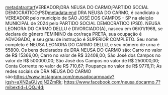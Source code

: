 <metadata:start>VEREADOR;DRA NEUSA DO CARMO;PARTIDO SOCIAL DEMOCRÁTICO;PSD<metadata:end>
DRA NEUSA DO CARMO, é candidato a VEREADOR pelo município de SÃO JOSÉ DOS CAMPOS - SP na eleição MUNICIPAL de 2024 pelo PARTIDO SOCIAL DEMOCRÁTICO (PSD). NEUSA LEONORA DO CARMO DELLU é DIVORCIADO(A), nasceu em 06/01/1968, se declara do gênero FEMININO da cor/raça PRETA, sua ocupação é ADVOGADO, e seu grau de instrução é SUPERIOR COMPLETO. Seu nome completo é NEUSA LEONORA DO CARMO DELLU, e seu número de urna é 55800.
Os bens declarados de DRA NEUSA DO CARMO são: Carro no valor de R$ 15366,00; Carro no valor de R$ 32408,00; São José dos Campos no valor de R$ 500000,00; São José dos Campos no valor de R$ 250000,00; Conta Corrente no valor de R$ 710,67; Poupança no valor de R$ 9776,11; 
As redes sociais de DRA NEUSA DO CARMO são:https://www.instagram.com/neusadocarmoadv?igsh=aXN2aGUydjN2ZmRk; https://www.facebook.com/neusa.docarmo.7?mibextid=LQQJ4d;
